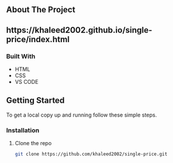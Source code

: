 <!-- ABOUT THE PROJECT -->
## About The Project

<h2>https://khaleed2002.github.io/single-price/index.html</h2>

### Built With

* HTML
* CSS
* VS CODE



<!-- GETTING STARTED -->
## Getting Started

To get a local copy up and running follow these simple steps.

### Installation

1. Clone the repo
   ```sh
   git clone https://github.com/khaleed2002/single-price.git
   ```
